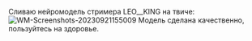 Сливаю нейромодель стримера LEO__KING на твиче:
![WM-Screenshots-20230921155009](https://github.com/Sculmix/RVCAILEOKING/assets/142122236/e9e71437-c653-4584-a1dd-e710aa9abdf1)
Модель сделана качественно, пользуйтесь на здоровье.

